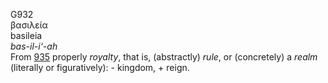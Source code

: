G932  
βασιλεία  
basileia  
*bas-il-i‘-ah*  
From [935](g0935) properly *royalty*, that is, (abstractly) *rule*, or
(concretely) a *realm* (literally or figuratively): - kingdom, +
reign.  
